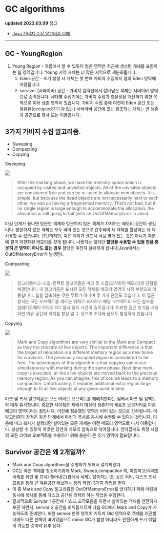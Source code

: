 # GC algorithms

**updated 2023.03.09**
참고

- [Java 가비지 수집 알고리즘 이해](https://developersjournal.in/understanding-java-garbage-collection-algorithms/)
<hr/>

## GC - YoungRegion

1. Young Region - 이름에서 알 수 있듯이 젊은 영역은 최근에 생성된 개체를 포함하는 힙 영역입니다. Young 지역 자체는 더 많은 지역으로 세분화됩니다.
   1. Eden 공간 - 초기 생성 시 개체는 첫 번째 가비지 수집까지 힙의 Eden 영역에 저장됩니다.
   2. survivor (서바이버) 공간 - 가비지 컬렉션에서 살아남은 객체는 서바이버 영역으로 승격됩니다. 세대별 수집기에는 가비지 수집기 효율성을 개선하기 위한 목적으로 여러 생존 영역이 있습니다. 가비지 수집 중에 여전히 Eden 공간 또는 점유된(occupied:가득차 있는) 서바이버 공간에 있는 참조되는 개체는 빈 생존자 공간으로 복사 또는 이동합니다.

## 3가지 가비지 수집 알고리즘.

- Sweeping
- Compacting
- Copying

Sweeping

<img src="https://developersjournal.in/wp-content/uploads/2017/09/gc-algo-mark-sweep-300x110.png">

> After the marking phase, we have the memory space which is occupied by visited and unvisited objects. All of the unvisited objects are considered free and can be re-used to allocate new objects. It is simple, but because the dead objects are not necessarily next to each other, we end up having a fragmented memory. That’s not bad, but if no single region is large enough to accommodate the allocation, the allocation is still going to fail (with an OutOfMemoryError in Java).

마킹 단계가 끝나면 방문한 객체와 방문하지 않은 객체가 차지하는 메모리 공간이 생깁니다. 방문하지 않은 객체는 모두 비어 있는 것으로 간주되며 새 객체를 할당하는 데 재사용할 수 있습니다. 간단하지만, 죽은 객체가 반드시 서로 옆에 있는 것은 아니기 때문에 결국 파편화된 메모리를 갖게 됩니다. 나쁘지는 않지만 **할당을 수용할 수 있을 만큼 충분히 큰 영역이 하나도 없는 경우** 할당은 여전히 실패하게 됩니다(Java에서는 OutOfMemoryError가 발생함).

Compacting

<img src="https://developersjournal.in/wp-content/uploads/2017/09/gc-algo-mark-sweep-compact-300x165.png">

> 알고리즘마크-스윕-컴팩트 알고리즘은 마크 및 스윕(조각화된 메모리)의 단점을 해결합니다. 이 알고리즘은 표시된 모든 객체를 메모리 영역의 시작 부분으로 이동합니다. 힙을 압축하는 것은 무료가 아니며 몇 가지 단점도 있습니다. 이 접근 방식은 모든 오브젝트를 새로운 위치로 복사하고 해당 오브젝트의 모든 참조를 업데이트해야 하므로 GC 일시 중지 시간이 길어집니다. 이러한 접근 방식을 사용하면 여유 공간의 위치를 항상 알 수 있으며 조각화 문제도 발생하지 않습니다.

Copying

<img src="https://developersjournal.in/wp-content/uploads/2017/09/gc-algo-mark-copy.png">

> Mark and Copy algorithms are very similar to the Mark and Compact as they too relocate all live objects. The important difference is that the target of relocation is a different memory region as a new home for survivors. The previously occupied region is considered to be free. The advantages of this algorithm is that copying can occur simultaeously with marking during the same phase. Next time mark-copy is executed, all the alive objects are moved back to the previous memory region. As you can imagine, this of course leads to a memory compaction. Unfortunately, it requires additional extra region large enough to fit all live objects at any given point in time.

마크 및 복사 알고리즘은 모든 라이브 오브젝트를 재배치한다는 점에서 마크 및 컴팩트와 매우 유사합니다. 중요한 차이점은 재배치 대상이 생존자의 새로운 보금자리로 다른 메모리 영역이라는 점입니다. 이전에 점유했던 영역은 비어 있는 것으로 간주됩니다. 이 알고리즘의 장점은 같은 단계에서 마킹과 복사를 동시에 수행할 수 있다는 것입니다. 다음에 마크 복사가 실행되면 살아있는 모든 개체는 이전 메모리 영역으로 다시 이동합니다. 상상할 수 있듯이 이것은 당연히 메모리 압축으로 이어집니다. 안타깝게도 특정 시점의 모든 라이브 오브젝트를 수용하기 위해 충분히 큰 추가 영역이 필요합니다.

## Survivor 공간은 왜 2개일까?

- Mark and Copy algorithms을 수행하기 위해서 설계되었다.
- GC는 죽은 객체를 청소하기위해 Mark, Sweep,compaction 즉, 마킹하고(삭제할 객체를 확인 및 표시) 쓸어내고(힙에서 삭제), 압축하는 (빈 공간 처리, 디스크 조각모음을 통해 큰 여유공간 확보하는 정리 작업) 3가지 작업을 한다.
- 이 중 Mark and Copy 알고리즘은 OutOfMemoryError를 방지하기 위해 마킹과 동시에 복사를 통해 디스크 공간을 최적화 하는 작업을 수행한다.
- 결과적으로 Survior 1 공간에 디스크 조각모음을 하면서 살아있는 객체를 안전하게 보관 하면서, servior 2 공간을 비워둠으로써 다음 GC에서 Mark and Copy가 가능하도록 준비한다. 또한 servior 한쪽 영역이 가득차 Old 영역으로 객체를 이관할 때에도 다른 한쪽이 비어있음으로 minor GC가 발생 하더라도 안전하게 쓰기 작업이 가능할 것이라 유추 된다.
